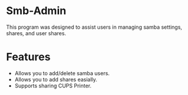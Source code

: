 Smb-Admin
=========

This program was designed to assist users in managing samba settings, shares, and
user shares.

Features
========

 * Allows you to add/delete samba users.
 * Allows you to add shares easially.
 * Supports sharing CUPS Printer.
 
